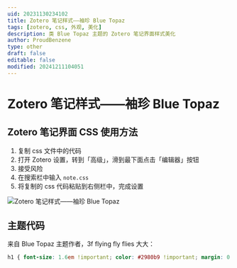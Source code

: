 ```yaml
---
uid: 20231130234102
title: Zotero 笔记样式——袖珍 Blue Topaz
tags: [zotero, css, 外观, 美化]
description: 类 Blue Topaz 主题的 Zotero 笔记界面样式美化
author: ProudBenzene
type: other
draft: false
editable: false
modified: 20241211104051
---
```


# Zotero 笔记样式——袖珍 Blue Topaz

## Zotero 笔记界面 CSS 使用方法

1. 复制 css 文件中的代码
2. 打开 Zotero 设置，转到「高级」，滑到最下面点击「编辑器」按钮
3. 接受风险
4. 在搜索栏中输入 `note.css`
5. 将复制的 css 代码粘贴到右侧栏中，完成设置

![Zotero 笔记样式——袖珍 Blue Topaz](https://cdn.pkmer.cn/images/202311302343994.png!pkmer)

## 主题代码

来自 Blue Topaz 主题作者，3f flying fly flies 大大：

```css
h1 { font-size: 1.6em !important; color: #2980b9 !important; margin: 0.2em 0; padding: 0; } h2 { font-size: 1.4em !important; color: #0da5ad !important; margin: 0.2em 0; } h3 { font-size: 1.2em !important; color: #37a51b !important; margin: 1em 0; } h4, h5, h6 { font-size: 1em !important; margin: 1em 0 !important; } h4 { color: #c99811 !important; } h5 { color: #c0392b !important; } h6 { color: #9b59b6 !important; } body { background-color: #fefdf5; background-image: radial-gradient(#c7c7c749 10%, transparent 0); background-size: 22px 22px; background-position: 8px 8px; } body::before { content: ''; position: absolute; background-color: white; width: 100%; height: 5.2em; } blockquote { padding: 0.1em; border-left: 5px solid #5e81ac !important; background-color: #9191911c; border-radius: 5px; } table tbody>tr:nth-child(even) { background-color: #d9d9d91d} ul {     list-style-type: disc; /* 设置为默认的圆点类型 */ }  ul li {     color: red; /* 为无序列表的圆点设置红色 */ }  /* 避免列表内容被误设置为红色 */ ul li * {     color: black; /* 可以替换为其他默认颜色 */ } .primary-editor { background-color: #FCF6E5; }
```